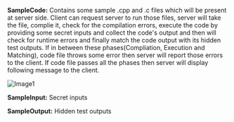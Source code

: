 **SampleCode:** Contains some sample .cpp and .c files which will be present at server side. Client can request server to run those files, server will take the file, complie it, check for the compilation errors, execute the code by providing some secret inputs and collect the code's output and then will check for runtime errors and finally match the code output with its hidden test outputs. If in between these phases(Compliation, Execution and Matching), code file throws some error then server will report those errors to the client. If code file passes all the phases then server will display following message to the client.

![Image1](https://github.com/ps06ps/Console-Based-Online-CodeJudger/blob/main/Sample%20Files/Image1.png)

**SampleInput:** Secret inputs

**SampleOutput:** Hidden test outputs
